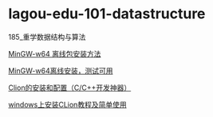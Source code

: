 # lagou-edu-101-datastructure
185_重学数据结构与算法



[MinGW-w64 离线包安装方法](https://blog.csdn.net/weixin_36466834/article/details/119569365)

[MinGW-w64离线安装，测试可用](https://blog.csdn.net/ZHAOJUNWEI08/article/details/86602120)



[Clion的安装和配置（C/C++开发神器）](https://blog.csdn.net/qq_44723773/article/details/104698675)

[windows上安装CLion教程及简单使用](https://www.cnblogs.com/attentle/p/12652512.html)

